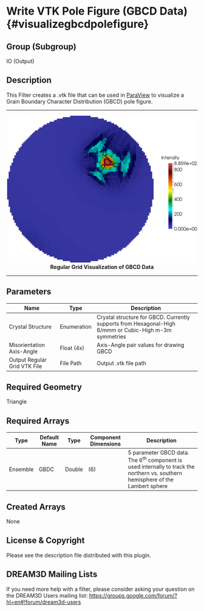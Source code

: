 Write VTK Pole Figure (GBCD Data) {#visualizegbcdpolefigure}
============

## Group (Subgroup) ##
IO (Output)

## Description ##
This Filter creates a .vtk file that can be used in [ParaView](http://www.paraview.org/) to visualize a Grain Boundary Character Distribution (GBCD) pole figure.

-----

<center><img Test src="SmallIn100VTK.tif" alt="Drawing" style="width: 500px;"/></center>
<center><b>Regular Grid Visualization of GBCD Data</b></center>

-----

## Parameters ##
| Name | Type | Description |
|------|------|-------------|
| Crystal Structure | Enumeration | Crystal structure for GBCD. Currently supports from Hexagonal-High 6/mmm or Cubic-High m-3m symmetries |
| Misorientation Axis-Angle | Float (4x) | Axis-Angle pair values for drawing GBCD |
| Output Regular Grid VTK File | File Path | Output .vtk file path |

## Required Geometry ##
Triangle

## Required Arrays ##
| Type | Default Name | Type | Component Dimensions | Description |
|------|--------------|-------------|---------|-----|
| Ensemble | GBDC | Double | (6) | 5 parameter GBCD data. The 6<sup>th</sup> component is used internally to track the northern vs. southern hemisphere of the Lambert sphere |

## Created Arrays ##
None

## License & Copyright ##

Please see the description file distributed with this plugin.

## DREAM3D Mailing Lists ##

If you need more help with a filter, please consider asking your question on the DREAM3D Users mailing list:
https://groups.google.com/forum/?hl=en#!forum/dream3d-users


